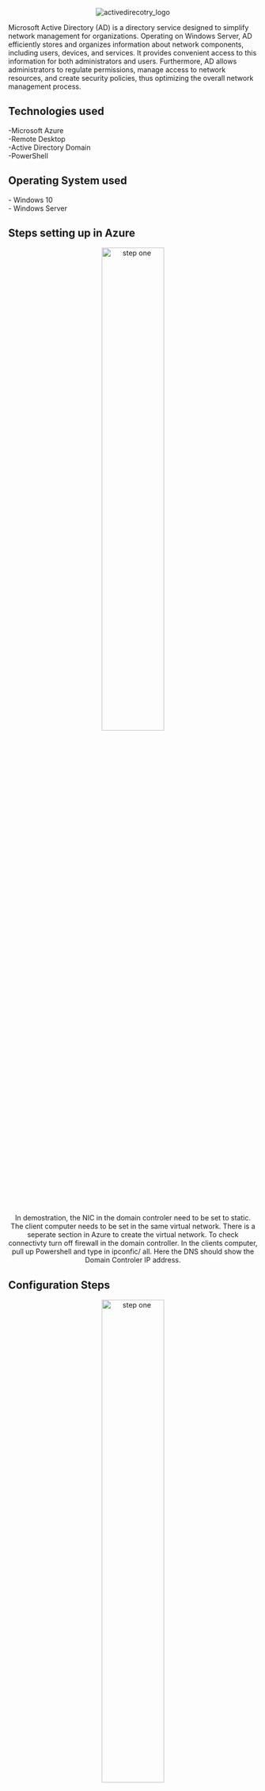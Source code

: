   <p align="center">
    <img src="https://github.com/user-attachments/assets/7c9a458b-d110-40bf-82dc-a50291d1bbc8" alt=activedirecotry_logo logo"/>

  
Microsoft Active Directory (AD) is a directory service designed to simplify network management for organizations. Operating on Windows Server, AD efficiently stores and organizes information about network components, including users, devices, and services. It provides convenient access to this information for both administrators and users. Furthermore, AD allows administrators to regulate permissions, manage access to network resources, and create security policies, thus optimizing the overall network management process. <br>

<h2>Technologies used</h2>
-Microsoft Azure <br>
-Remote Desktop <br>
-Active Directory Domain <br>
-PowerShell

<h2>Operating System used</h2>
- Windows 10 <br>
- Windows Server <br>

<h2>Steps setting up in Azure</h2>
<p align="center">
    <img src="https://github.com/user-attachments/assets/e0b19458-0154-43b3-8b12-9cd0f2a66eed" height="50%" width="50%" alt="step one"/> <br>
In demostration, the NIC in the domain controler need to be set to static. The client computer needs to be set in the same virtual network. There is a seperate section in Azure to create the virtual network. To check connectivty turn off firewall in the domain controller. In the clients computer, pull up Powershell and type in ipconfic/ all. Here the DNS should show the Domain Controler IP address. 

<h2>Configuration Steps</h2>
<p align="center">
    <img src="https://github.com/user-attachments/assets/7eb0a977-4b72-43b0-b0a9-8881d42dfd12"
height="50%" width="50%" alt="step one"/><br>
In the Domain Control, download the Active Diretory Domain Services: setup new forest with the domain name (in the work place it can be the company or department name), restart and log back in with the domain name. <br>

<p align="center">
    <img src="https://github.com/user-attachments/assets/9300f0cf-a30f-43b4-b033-d0f9cb785b90"height="50%" width="50%" alt="step one"/><br>
Here, create Domain Adim users by creating new Organizational Units. For sake of the tutorial use the name _EMPLOYEES and _ADMIN. The new employee would have their name and permissions listed under _EMPLOYEES or _ADMIN. Log out and log back in as the new employee. <br>

<p align="center">
    <img src="https://github.com/user-attachments/assets/33537227-a2e6-4ce0-9b06-dc29a3d60617"height="50%" width="50%" alt="step one"/><br>
Add the client-1 Virtual Machine into the domain. After restarting, the client-1 should show up in the Active Directory Users and Computers (ADUC). Drag the account to _CLIENTS. Under _CLIENTS will have non admin permissions, by logging into client-1 as admin (mydomain.com/alice_admin). <br>

<h2>To learn more in depth of Active Directory:</h2>

### [Microsoft Learning Center](https://learn.microsoft.com/en-us/windows-server/identity/ad-ds/get-started/virtual-dc/active-directory-domain-services-overview)
